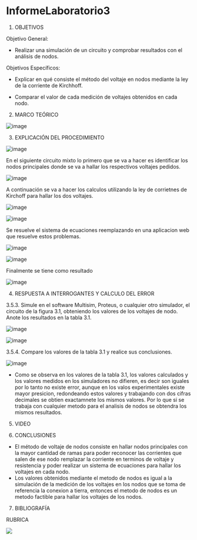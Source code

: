 # InformeLaboratorio3


1. OBJETIVOS

Objetivo General:

* Realizar una simulación de un circuito y comprobar resultados con el análisis de nodos. 

Objetivos Específicos:

* Explicar en qué consiste el método del voltaje en nodos mediante la ley de la corriente de Kirchhoff.

* Comparar el valor de cada medición de voltajes obtenidos en cada nodo.

2. MARCO TEÓRICO 

![image](https://user-images.githubusercontent.com/93733175/144441546-f1d5b643-4905-4291-bbde-b3919caffb8d.png)

3. EXPLICACIÓN DEL PROCEDIMIENTO

![image](https://user-images.githubusercontent.com/93734334/143767972-c1fc0654-a1ef-41f1-95d7-8ba906c54d2d.png)

En el siguiente circuito mixto lo primero que se va a hacer es identificar los nodos principales donde se va a hallar los respectivos voltajes pedidos. 

![image](https://user-images.githubusercontent.com/93734334/143769171-23b45004-708f-4edb-b36b-cf68a2693bb7.png)

A continuación se va a hacer los calculos utilizando la ley de corrietnes de Kirchoff para hallar los dos voltajes.

![image](https://user-images.githubusercontent.com/93734334/143769238-de14edd2-06d5-413a-be12-1d2af2c9ff02.png)

![image](https://user-images.githubusercontent.com/93734334/143769263-d853978d-82c7-4591-a822-e368181481e1.png)

Se resuelve el sistema de ecuaciones reemplazando en una aplicacion web que resuelve estos problemas.

![image](https://user-images.githubusercontent.com/93734334/143769321-39af1bf0-d4ff-4a3b-ae82-bb4bc660e999.png)

![image](https://user-images.githubusercontent.com/93734334/143769326-0b704cd2-7b0a-4b90-8905-c022521b103a.png)

Finalmente se tiene como resultado

![image](https://user-images.githubusercontent.com/93734334/143769298-764fb887-fe35-46ac-8177-0d16c1e1cbf2.png)

4. RESPUESTA A INTERROGANTES Y CALCULO DEL ERROR

3.5.3. Simule en el software Multisim, Proteus, o cualquier otro simulador, el circuito de la figura 3.1, obteniendo los valores de los voltajes de nodo. Anote los resultados en
la tabla 3.1.

![image](https://user-images.githubusercontent.com/93734334/143769557-36481069-ec5c-4a46-84d7-d6cd78d937a6.png)

![image](https://user-images.githubusercontent.com/93734334/143769565-0a14d300-3d17-433f-871b-9fb43423db2d.png)

3.5.4. Compare los valores de la tabla 3.1 y realice sus conclusiones.

![image](https://user-images.githubusercontent.com/93734334/143769595-6a68fe11-3b20-42fc-a10b-ee4ca9d32499.png)

* Como se observa en los valores de la tabla 3.1, los valores calculados y los valores medidos en los simuladores no difieren, es decir son iguales por lo tanto no existe error, aunque en los valos experimentales existe mayor presicion, redondeando estos valores y trabajando con dos cifras decimales se obtien exactamnete los mismos valores. Por lo que si se trabaja con cualquier metodo para el analisis de nodos se obtendra los mismos resultados.

5. VIDEO

6. CONCLUSIONES

* El método de voltaje de nodos consiste en hallar nodos principales con la mayor cantidad de ramas para poder reconocer las corrientes que salen de ese nodo remplazar la corriente en terminos de voltaje y resistencia y poder realizar un sistema de ecuaciones para hallar los voltajes en cada nodo.
* Los valores obtenidos mediante el metodo de nodos es igual a la simulación de la medición de los voltajes en los nodos que se toma de referencia la conexion a tierra, entonces el metodo de nodos es un metodo factible para hallar los voltajes de los nodos.

7. BIBLIOGRAFÍA

RUBRICA

![](https://github.com/doalulema/InformeLaboratorio/blob/main/Laboratorio.png)

